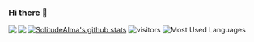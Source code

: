 ### Hi there 👋

[![SolitudeAlma's github stats](https://github-readme-stats.vercel.app/api?username=solitudealma "![SolitudeAlma's github stats")](https://github.com/solitudealma/github-readme-stats) 
![visitors](https://visitor-badge.glitch.me/badge?page_id=${solitudealma}.${solitudealma.id})
![Most Used Languages](https://github-readme-stats.vercel.app/api/top-langs/?username=solitudealma&theme=dark&layout=compact)
<a href="#">
  <img align="left" src="https://github-readme-stats.vercel.app/api?username=solitudealma&show_icons=true&hide_border=true" />
  <img align="left" src="https://github-readme-stats.vercel.app/api/top-langs/?username=solitudealma&layout=compact&hide_border=true" />
</a>
<!--
**solitudealma/solitudealma** is a ✨ _special_ ✨ repository because its `README.md` (this file) appears on your GitHub profile.

Here are some ideas to get you started:

- 🔭 I’m currently working on ...
- 🌱 I’m currently learning ...
- 👯 I’m looking to collaborate on ...
- 🤔 I’m looking for help with ...
- 💬 Ask me about ...
- 📫 How to reach me: ...
- 😄 Pronouns: ...
- ⚡ Fun fact: ...
-->
